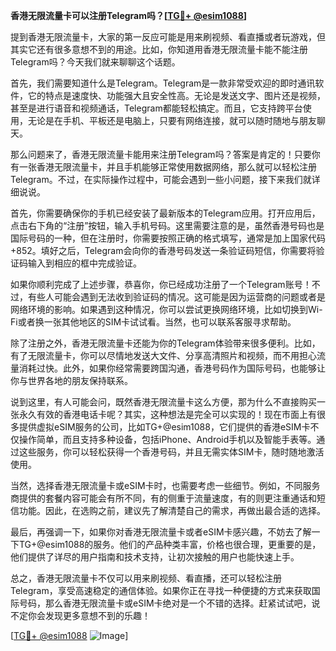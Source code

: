 **香港无限流量卡可以注册Telegram吗？[[TG💪+ @esim1088](https://t.me/s/esim1088)]**

提到香港无限流量卡，大家的第一反应可能是用来刷视频、看直播或者玩游戏，但其实它还有很多意想不到的用途。比如，你知道用香港无限流量卡能不能注册Telegram吗？今天我们就来聊聊这个话题。

首先，我们需要知道什么是Telegram。Telegram是一款非常受欢迎的即时通讯软件，它的特点是速度快、功能强大且安全性高。无论是发送文字、图片还是视频，甚至是进行语音和视频通话，Telegram都能轻松搞定。而且，它支持跨平台使用，无论是在手机、平板还是电脑上，只要有网络连接，就可以随时随地与朋友聊天。

那么问题来了，香港无限流量卡能用来注册Telegram吗？答案是肯定的！只要你有一张香港无限流量卡，并且手机能够正常使用数据网络，那么就可以轻松注册Telegram。不过，在实际操作过程中，可能会遇到一些小问题，接下来我们就详细说说。

首先，你需要确保你的手机已经安装了最新版本的Telegram应用。打开应用后，点击右下角的“注册”按钮，输入手机号码。这里需要注意的是，虽然香港号码也是国际号码的一种，但在注册时，你需要按照正确的格式填写，通常是加上国家代码+852。填好之后，Telegram会向你的香港号码发送一条验证码短信，你需要将验证码输入到相应的框中完成验证。

如果你顺利完成了上述步骤，恭喜你，你已经成功注册了一个Telegram账号！不过，有些人可能会遇到无法收到验证码的情况。这可能是因为运营商的问题或者是网络环境的影响。如果遇到这种情况，你可以尝试更换网络环境，比如切换到Wi-Fi或者换一张其他地区的SIM卡试试看。当然，也可以联系客服寻求帮助。

除了注册之外，香港无限流量卡还能为你的Telegram体验带来很多便利。比如，有了无限流量卡，你可以尽情地发送大文件、分享高清照片和视频，而不用担心流量消耗过快。此外，如果你经常需要跨国沟通，香港号码作为国际号码，也能够让你与世界各地的朋友保持联系。

说到这里，有人可能会问，既然香港无限流量卡这么方便，那为什么不直接购买一张永久有效的香港电话卡呢？其实，这种想法是完全可以实现的！现在市面上有很多提供虚拟eSIM服务的公司，比如TG+@esim1088，它们提供的香港eSIM卡不仅操作简单，而且支持多种设备，包括iPhone、Android手机以及智能手表等。通过这些服务，你可以轻松获得一个香港号码，并且无需实体SIM卡，随时随地激活使用。

当然，选择香港无限流量卡或eSIM卡时，也需要考虑一些细节。例如，不同服务商提供的套餐内容可能会有所不同，有的侧重于流量速度，有的则更注重通话和短信功能。因此，在选购之前，建议先了解清楚自己的需求，再做出最合适的选择。

最后，再强调一下，如果你对香港无限流量卡或者eSIM卡感兴趣，不妨去了解一下TG+@esim1088的服务。他们的产品种类丰富，价格也很合理，更重要的是，他们提供了详尽的用户指南和技术支持，让初次接触的用户也能快速上手。

总之，香港无限流量卡不仅可以用来刷视频、看直播，还可以轻松注册Telegram，享受高速稳定的通信体验。如果你正在寻找一种便捷的方式来获取国际号码，那么香港无限流量卡或eSIM卡绝对是一个不错的选择。赶紧试试吧，说不定你会发现更多意想不到的乐趣！

[[TG💪+ @esim1088](https://t.me/s/esim1088) ![Image](https://i.postimg.cc/4NQfJmqS/Snipaste-2025-05-13-00-14-12.png)]